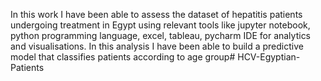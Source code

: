 In this work I have been able to assess the dataset of hepatitis patients undergoing treatment in 
Egypt using relevant tools like jupyter notebook, python programming language, 
excel, tableau, pycharm IDE for analytics and visualisations. In this analysis I have 
been able to build a predictive model that classifies patients according to age group# HCV-Egyptian-Patients
